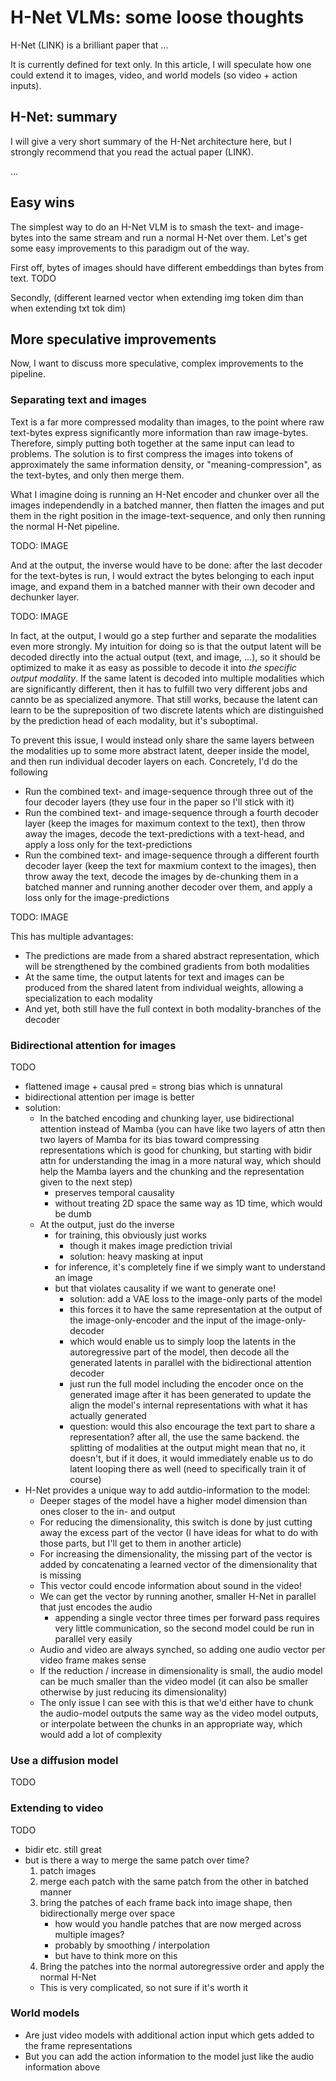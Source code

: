# H-Net VLMs: some loose thoughts

H-Net (LINK) is a brilliant paper that ...

It is currently defined for text only. In this article, I will speculate how one could extend it to images, video, and world models (so video + action inputs).

## H-Net: summary

I will give a very short summary of the H-Net architecture here, but I strongly recommend that you read the actual paper (LINK).

...

## Easy wins

The simplest way to do an H-Net VLM is to smash the text- and image-bytes into the same stream and run a normal H-Net over them. Let's get some easy improvements to this paradigm out of the way.

First off, bytes of images should have different embeddings than bytes from text. TODO

Secondly, (different learned vector when extending img token dim than when extending txt tok dim)

## More speculative improvements

Now, I want to discuss more speculative, complex improvements to the pipeline.

### Separating text and images

Text is a far more compressed modality than images, to the point where raw text-bytes express significantly more information than raw image-bytes. Therefore, simply putting both together at the same input can lead to problems. The solution is to first compress the images into tokens of approximately the same information density, or "meaning-compression", as the text-bytes, and only then merge them.

What I imagine doing is running an H-Net encoder and chunker over all the images independendly in a batched manner, then flatten the images and put them in the right position in the image-text-sequence, and only then running the normal H-Net pipeline.

TODO: IMAGE

And at the output, the inverse would have to be done: after the last decoder for the text-bytes is run, I would extract the bytes belonging to each input image, and expand them in a batched manner with their own decoder and dechunker layer.

TODO: IMAGE

In fact, at the output, I would go a step further and separate the modalities even more strongly. My intuition for doing so is that the output latent will be decoded directly into the actual output (text, and image, ...), so it should be optimized to make it as easy as possible to decode it into *the specific output modality*. If the same latent is decoded into multiple modalities which are significantly different, then it has to fulfill two very different jobs and cannto be as specialized anymore. That still works, because the latent can learn to be the supreposition of two discrete latents which are distinguished by the prediction head of each modality, but it's suboptimal.

To prevent this issue, I would instead only share the same layers between the modalities up to some more abstract latent, deeper inside the model, and then run individual decoder layers on each. Concretely, I'd do the following

- Run the combined text- and image-sequence through three out of the four decoder layers (they use four in the paper so I'll stick with it)
- Run the combined text- and image-sequence through a fourth decoder layer (keep the images for maximum context to the text), then throw away the images, decode the text-predictions with a text-head, and apply a loss only for the text-predictions
- Run the combined text- and image-sequence through a different fourth decoder layer (keep the text for maxmium context to the images), then throw away the text, decode the images by de-chunking them in a batched manner and running another decoder over them, and apply a loss only for the image-predictions

TODO: IMAGE

This has multiple advantages:

- The predictions are made from a shared abstract representation, which will be strengthened by the combined gradients from both modalities
- At the same time, the output latents for text and images can be produced from the shared latent from individual weights, allowing a specialization to each modality
- And yet, both still have the full context in both modality-branches of the decoder

### Bidirectional attention for images

TODO

- flattened image + causal pred = strong bias which is unnatural
- bidirectional attention per image is better
- solution:
  - In the batched encoding and chunking layer, use bidirectional attention instead of Mamba (you can have like two layers of attn then two layers of Mamba for its bias toward compressing representations which is good for chunking, but starting with bidir attn for understanding the imag in a more natural way, which should help the Mamba layers and the chunking and the representation given to the next step)
    - preserves temporal causality
    - without treating 2D space the same way as 1D time, which would be dumb
  - At the output, just do the inverse
    - for training, this obviously just works
      - though it makes image prediction trivial
      - solution: heavy masking at input
    - for inference, it's completely fine if we simply want to understand an image
    - but that violates causality if we want to generate one!
      - solution: add a VAE loss to the image-only parts of the model
      - this forces it to have the same representation at the output of the image-only-encoder and the input of the image-only-decoder
      - which would enable us to simply loop the latents in the autoregressive part of the model, then decode all the generated latents in parallel with the bidirectional attention decoder
      - just run the full model including the encoder once on the generated image after it has been generated to update the align the model's internal representations with what it has actually generated
      - question: would this also encourage the text part to share a representation? after all, the use the same backend. the splitting of modalities at the output might mean that no, it doesn't, but if it does, it would immediately enable us to do latent looping there as well (need to specifically train it of course)
- H-Net provides a unique way to add autdio-information to the model:
  - Deeper stages of the model have a higher model dimension than ones closer to the in- and output
  - For reducing the dimensionality, this switch is done by just cutting away the excess part of the vector (I have ideas for what to do with those parts, but I'll get to them in another article)
  - For increasing the dimensionality, the missing part of the vector is added by concatenating a learned vector of the dimensionality that is missing
  - This vector could encode information about sound in the video!
  - We can get the vector by running another, smaller H-Net in parallel that just encodes the audio
    - appending a single vector three times per forward pass requires very little communication, so the second model could be run in parallel very easily
  - Audio and video are always synched, so adding one audio vector per video frame makes sense
  - If the reduction / increase in dimensionality is small, the audio model can be much smaller than the video model (it can also be smaller otherwise by just reducing its dimensionality)
  - The only issue I can see with this is that we'd either have to chunk the audio-model outputs the same way as the video model outputs, or interpolate between the chunks in an appropriate way, which would add a lot of complexity

### Use a diffusion model

TODO

### Extending to video

TODO

- bidir etc. still great
- but is there a way to merge the same patch over time?
  1. patch images
  2. merge each patch with the same patch from the other in batched manner
  3. bring the patches of each frame back into image shape, then bidirectionally merge over space
      - how would you handle patches that are now merged across multiple images?
      - probably by smoothing / interpolation
      - but have to think more on this
  4. Bring the patches into the normal autoregressive order and apply the normal H-Net
  - This is very complicated, so not sure if it's worth it

### World models

- Are just video models with additional action input which gets added to the frame representations
- But you can add the action information to the model just like the audio information above
